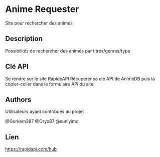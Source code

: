 # Anime Requester

Site pour rechercher des animés

## Description

Possibilités de rechercher des animés par titres/genres/type

## Clé API

Se rendre sur le site RapideAPI
Récuperer sa clé API de AnimeDB puis la copier-coller dans le formulaire API du site

## Authors

Utilisateurs ayant contribués au projet

@Gorkem387
@Oryx87
@sunlyimo

## Lien

https://rapidapi.com/hub


